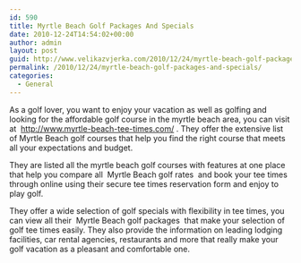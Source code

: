 ```yaml
---
id: 590
title: Myrtle Beach Golf Packages And Specials
date: 2010-12-24T14:54:02+00:00
author: admin
layout: post
guid: http://www.velikazvjerka.com/2010/12/24/myrtle-beach-golf-packages-and-specials/
permalink: /2010/12/24/myrtle-beach-golf-packages-and-specials/
categories:
  - General
---
```

As a golf lover, you want to enjoy your vacation as well as golfing and looking for the affordable golf course in the myrtle beach area, you can visit at &nbsp;http://www.myrtle-beach-tee-times.com/&nbsp;. They offer the extensive list of Myrtle Beach golf courses that help you find the right course that meets all your expectations and budget.

They are listed all the myrtle beach golf courses with features at one place that help you compare all &nbsp;Myrtle Beach golf rates&nbsp; and book your tee times through online using their secure tee times reservation form and enjoy to play golf.

They offer a wide selection of golf specials with flexibility in tee times, you can view all their &nbsp;Myrtle Beach golf packages&nbsp; that make your selection of golf tee times easily. They also provide the information on leading lodging facilities, car rental agencies, restaurants and more that really make your golf vacation as a pleasant and comfortable one.